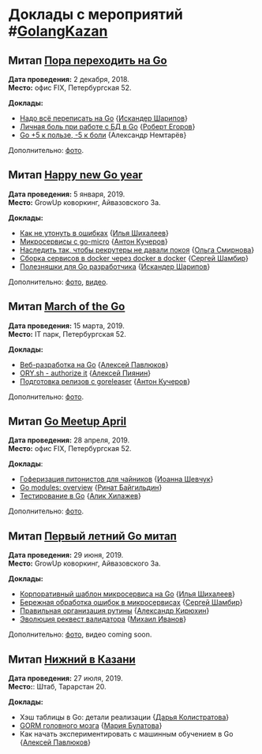 # Доклады с мероприятий #[GolangKazan](https://vk.com/GolangKazan)

## Митап [Пора переходить на Go](https://www.meetup.com/GolangKazan/events/256726987/)

**Дата проведения:** 2 декабря, 2018.<br>
**Место:** офис FIX, Петербургская 52.

**Доклады:**
* [Надо всё переписать на Go](https://docs.google.com/presentation/d/1L18EgsN_0s0FeOexlvCWIf5bMwR59KiYkjARgrMMtDw/edit?usp=sharing) {[Искандер Шарипов](https://github.com/quasilyte/)}
* [Личная боль при работе с БД в Go](https://speakerdeck.com/quasilyte/lichnaia-bol-pri-rabotie-s-bd-v-go) {[Роберт Егоров](t.me/regorov)}
* [Go +5 к пользе, -5 к боли](https://prezi.com/view/G9blK5hgorxroSCMPGGD/) {Александр Немтарёв}

Дополнительно: [фото](https://vk.com/album-174239157_257715911).

## Митап [Happy new Go year](https://www.meetup.com/GolangKazan/events/257152659/)

**Дата проведения:** 5 января, 2019.<br>
**Место:** GrowUp коворкинг, Айвазовского 3а.

**Доклады:**
* [Как не утонуть в ошибках](https://speakerdeck.com/quasilyte/kak-nie-utonut-v-oshibkakh) {[Илья Шихалеев](https://habr.com/users/ilyashikhaleev/)}
* [Микросервисы с go-micro](https://speakerdeck.com/quasilyte/mikrosiervisy-s-go-micro) {[Антон Кучеров](https://idexter.ru/)}
* [Наследить так, чтобы рекрутеры не давали покоя](https://speakerdeck.com/quasilyte/nasliedit-tak-chtoby-riekrutiery-nie-davali-pokoia) {[Ольга Смирнова](https://vk.com/olga_luzhajka)}
* [Сборка сервисов в docker через docker в docker](https://speakerdeck.com/quasilyte/docker-v-docker-dlia-sborki-v-docker) {[Сергей Шамбир](https://vk.com/sshambir)}
* [Полезняшки для Go разработчика](https://github.com/quasilyte/talks/raw/master/2019-5-Jan-kazan/go_goodies.pdf) {[Искандер Шарипов](https://github.com/Quasilyte/)}

Дополнительно: [фото](https://vk.com/album-174239157_258490899), [видео](https://www.youtube.com/playlist?list=PL29DYZAQWb0ITisADDsBiP1Sn9b9WxCe-).

## Митап [March of the Go](https://www.meetup.com/GolangKazan/events/259259587/)

**Дата проведения:** 15 марта, 2019.<br>
**Место:** IT парк, Петербургская 52.

**Доклады:**
* [Веб-разработка на Go](https://speakerdeck.com/quasilyte/vieb-razrabotka-na-go) {[Алексей Павлюков](https://github.com/a5i)}
* [ORY.sh - authorize it](https://speakerdeck.com/quasilyte/ory-dot-sh-authorize-it) {[Алексей Пиянин](https://github.com/7phs)}
* [Подготовка релизов с goreleaser](https://speakerdeck.com/quasilyte/podghotovka-rielizov-s-goreleaser) {[Антон Кучеров](https://idexter.ru/)}

Дополнительно: [фото](https://vk.com/album-174239157_260447021).

## Митап [Go Meetup April](https://www.meetup.com/GolangKazan/events/260334878/)

**Дата проведения:** 28 апреля, 2019.<br>
**Место:** офис FIX, Петербургская 52.

**Доклады**:
* [Гоферизация питонистов для чайников](https://speakerdeck.com/quasilyte/gofierizatsiia-pitonistov-dlia-chainikov) {[Иоанна Шевчук](https://github.com/joashev)}
* [Go modules: overview](https://speakerdeck.com/quasilyte/go-modules-overview) {[Ринат Байгильдин](https://github.com/bayrinat)}
* [Тестирование в Go](https://speakerdeck.com/alikhil/tiestirovaniie-v-go) {[Алик Хилажев](http://GitHub.com/alikhil)}

Дополнительно: [фото](https://vk.com/album-174239157_261601536).

## Митап [Первый летний Go митап](https://www.meetup.com/GolangKazan/events/262238140/)

**Дата проведения:** 29 июня, 2019.<br>
**Место:** GrowUp коворкинг, Айвазовского 3а.

**Доклады:**
* [Корпоративный шаблон микросервиса на Go](https://speakerdeck.com/quasilyte/korporativnyi-shablon-mikrosiervisa-na-go) {[Илья Шихалеев](https://habr.com/users/ilyashikhaleev/)}
* [Бережная обработка ошибок в микросервисах](https://speakerdeck.com/quasilyte/bieriezhnaia-obrabotka-oshibok-v-mikrosiervisakh) {[Сергей Шамбир](https://vk.com/sshambir)}
* [Правильная организация рутины](https://speakerdeck.com/quasilyte/pravil-naia-orghanizatsiia-rutiny) {[Александр Кирюхин](https://github.com/neonxp)}
* [Эволюция реквест валидатора](https://speakerdeck.com/quasilyte/evoliutsiia-riekviest-validatora) {[Михаил Иванов](https://github.com/l1va)}

Дополнительно: [фото](https://vk.com/album-174239157_263100020), видео coming soon.

## Митап [Нижний в Казани](https://www.meetup.com/GolangKazan/events/263197015)

**Дата проведения:** 27 июля, 2019.<br>
**Место:**: Штаб, Тарарстан 20.

**Доклады:**
* Хэш таблицы в Go: детали реализации {[Дарья Колистратова](https://github.com/dkolistratova)}
* [GORM головного мозга](https://speakerdeck.com/quasilyte/gorm-gholovnogho-mozgha) {[Мария Булатова](https://github.com/mbulatova)}
* Как начать экспериментировать с машинным обучением в Go {[Алексей Павлюков](https://github.com/a5i/)}
